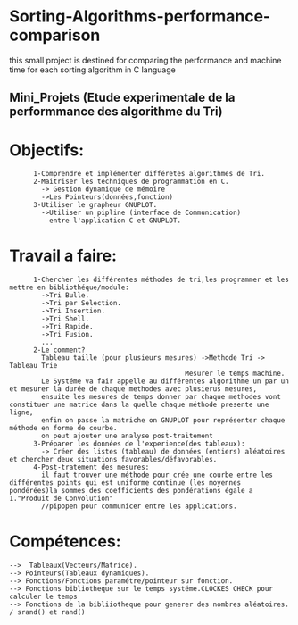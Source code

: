 # Sorting-Algorithms-performance-comparison
this small project is destined for comparing the performance and machine time for each sorting algorithm in C language


 ## Mini_Projets (Etude experimentale de la performmance des algorithme du Tri)
# Objectifs:
          1-Comprendre et implémenter différetes algorithmes de Tri.
          2-Maitriser les techniques de programmation en C.
            -> Gestion dynamique de mémoire
            ->Les Pointeurs(données,fonction)
          3-Utiliser le grapheur GNUPLOT.
            ->Utiliser un pipline (interface de Communication)
              entre l'application C et GNUPLOT.
# Travail a faire:
          1-Chercher les différentes méthodes de tri,les programmer et les mettre en bibliothéque/module:
            ->Tri Bulle.
            ->Tri par Selection.
            ->Tri Insertion.
            ->Tri Shell.
            ->Tri Rapide.
            ->Tri Fusion.
            ...
          2-Le comment?
            Tableau taille (pour plusieurs mesures) ->Methode Tri -> Tableau Trie
                                                Mesurer le temps machine.
            Le Systéme va fair appelle au différentes algorithme un par un et mesurer la durée de chaque methodes avec plusierus mesures,
            ensuite les mesures de temps donner par chaque methodes vont constituer une matrice dans la quelle chaque méthode presente une ligne,
            enfin on passe la matriche on GNUPLOT pour représenter chaque méthode en forme de courbe.
            on peut ajouter une analyse post-traitement
          3-Préparer les données de l'experience(des tableaux):
            -> Créer des listes (tableau) de données (entiers) aléatoires et chercher deux situations favorables/défavorables.
          4-Post-tratement des mesures:
            il faut trouver une méthode pour crée une courbe entre les différentes points qui est uniforme continue (les moyennes pondérées)la sommes des coefficients des pondérations égale a 1."Produit de Convolution"
            //pipopen pour communicer entre les applications. 

# Compétences:
    -->  Tableaux(Vecteurs/Matrice).
    --> Pointeurs(Tableaux dynamiques).
    --> Fonctions/Fonctions paramétre/pointeur sur fonction.
    --> Fonctions bibliotheque sur le temps systéme.CLOCKES CHECK pour calculer le temps
    --> Fonctions de la bibliiotheque pour generer des nombres aléatoires. / srand() et rand()
